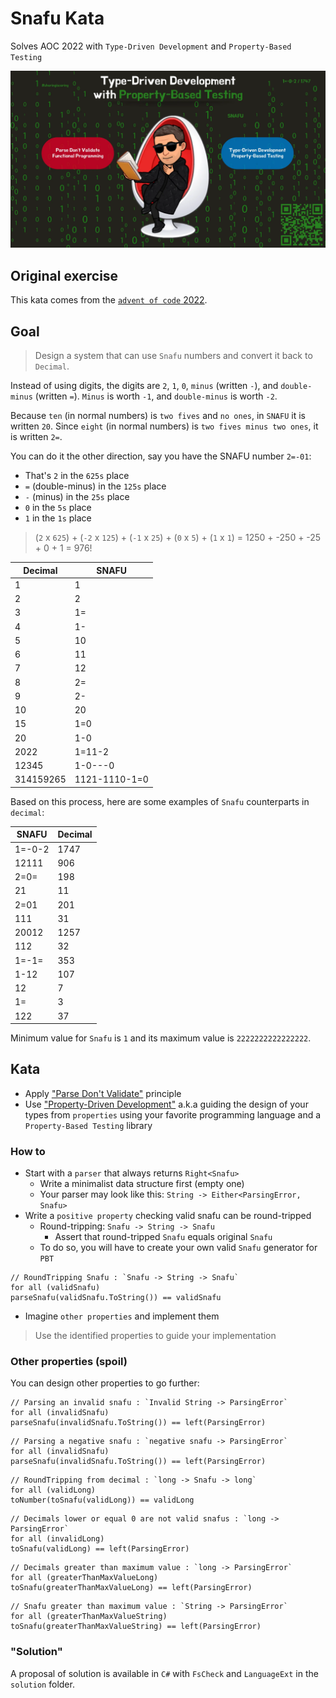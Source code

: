 # Snafu Kata
Solves AOC 2022 with `Type-Driven Development` and `Property-Based Testing`

![Snafu kata](img/snafu-kata.webp)

## Original exercise
This kata comes from the [`advent of code` 2022](https://adventofcode.com/2022/day/25).

## Goal
> Design a system that can use `Snafu` numbers and convert it back to `Decimal`.

Instead of using digits, the digits are `2`, `1`, `0`, `minus` (written `-`), and `double-minus` (written `=`). 
`Minus` is worth `-1`, and `double-minus` is worth `-2`.

Because `ten` (in normal numbers) is `two fives` and `no ones`, in `SNAFU` it is written `20`. 
Since `eight` (in normal numbers) is `two fives minus two ones`, it is written `2=`.

You can do it the other direction, say you have the SNAFU number `2=-01`:
- That's `2` in the `625s` place
- `=` (double-minus) in the `125s` place
- `-` (minus) in the `25s` place
- `0` in the `5s` place
- `1` in the `1s` place
> (`2` x `625`) + (`-2` x `125`) + (`-1` x `25`) + (`0` x `5`) + (`1` x `1`) = 1250 + -250 + -25 + 0 + 1 = 976!

| Decimal    | SNAFU         |
|------------|---------------|
| 1          | 1             |
| 2          | 2             |
| 3          | 1=            |
| 4          | 1-            |
| 5          | 10            |
| 6          | 11            |
| 7          | 12            |
| 8          | 2=            |
| 9          | 2-            |
| 10         | 20            |
| 15         | 1=0           |
| 20         | 1-0           |
| 2022       | 1=11-2        |
| 12345      | 1-0---0       |
| 314159265  | 1121-1110-1=0 |

Based on this process, here are some examples of `Snafu` counterparts in `decimal`:

| SNAFU   | Decimal |
|---------|---------|
| 1=-0-2  | 1747    |
| 12111   | 906     |
| 2=0=    | 198     |
| 21      | 11      |
| 2=01    | 201     |
| 111     | 31      |
| 20012   | 1257    |
| 112     | 32      |
| 1=-1=   | 353     |
| 1-12    | 107     |
| 12      | 7       |
| 1=      | 3       |
| 122     | 37      |

Minimum value for `Snafu` is `1` and its maximum value is `2222222222222222`.

## Kata
- Apply ["Parse Don't Validate"](https://xtrem-tdd.netlify.app/Flavours/parse-dont-validate) principle
- Use ["Property-Driven Development"](https://xtrem-tdd.netlify.app/Flavours/pbt) a.k.a guiding the design of your types from `properties` using your favorite programming language and a `Property-Based Testing` library

### How to
- Start with a `parser` that always returns `Right<Snafu>`
    - Write a minimalist data structure first (empty one)
    - Your parser may look like this: `String -> Either<ParsingError, Snafu>`
- Write a `positive property` checking valid snafu can be round-tripped
    - Round-tripping: `Snafu -> String -> Snafu`
        - Assert that round-tripped `Snafu` equals original `Snafu`
    - To do so, you will have to create your own valid `Snafu` generator for `PBT`

```text
// RoundTripping Snafu : `Snafu -> String -> Snafu`
for all (validSnafu)
parseSnafu(validSnafu.ToString()) == validSnafu
```

- Imagine `other properties` and implement them

> Use the identified properties to guide your implementation

### Other properties (spoil)
You can design other properties to go further:

```text
// Parsing an invalid snafu : `Invalid String -> ParsingError`
for all (invalidSnafu)
parseSnafu(invalidSnafu.ToString()) == left(ParsingError)
```

```text
// Parsing a negative snafu : `negative snafu -> ParsingError`
for all (invalidSnafu)
parseSnafu(invalidSnafu.ToString()) == left(ParsingError)
```

```text
// RoundTripping from decimal : `long -> Snafu -> long`
for all (validLong)
toNumber(toSnafu(validLong)) == validLong
```

```text
// Decimals lower or equal 0 are not valid snafus : `long -> ParsingError`
for all (invalidLong)
toSnafu(validLong) == left(ParsingError)
```

```text
// Decimals greater than maximum value : `long -> ParsingError`
for all (greaterThanMaxValueLong)
toSnafu(greaterThanMaxValueLong) == left(ParsingError)
```

```text
// Snafu greater than maximum value : `String -> ParsingError`
for all (greaterThanMaxValueString)
toSnafu(greaterThanMaxValueString) == left(ParsingError)
```

### "Solution"
A proposal of solution is available in `C#` with `FsCheck` and `LanguageExt` in the `solution` folder.